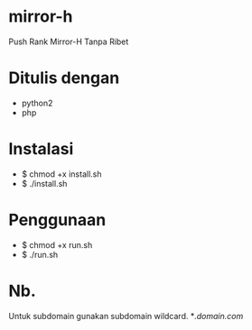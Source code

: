 # mirror-h
Push Rank Mirror-H Tanpa Ribet
# Ditulis dengan
- python2
- php

# Instalasi
- $ chmod +x install.sh
- $ ./install.sh

# Penggunaan
- $ chmod +x run.sh
- $ ./run.sh

# Nb.

Untuk subdomain gunakan subdomain wildcard.
**.domain.com*
